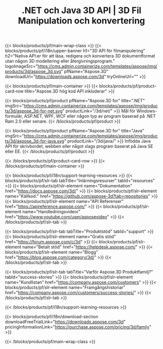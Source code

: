 ﻿---
title: .NET och Java 3D API | 3D Fil Manipulation och konvertering 
weight: 10
url: /sv/family
description: Skapa redigera och konvertera 3D dokument i .NET och Java program med hjälp av det relevanta biblioteket utan någon 3D modellering eller bild rendering av bild Programvara installerad
---
{{< blocks/products/pf/main-wrap-class >}}
{{< blocks/products/pf/i18n/upper-banner h1="3D API för filmanipulering" h2="Nativa API:er för att läsa, redigera och konvertera 3D dokumentformat utan någon 3D modellering eller återgivningsprogram." logoImageSrc="https://cms.admin.containerize.com/templates/aspose/img/products/3d/aspose_3d.svg" pfName="Aspose.3D" downloadUrl="https://downloads.aspose.com/3d" tryOnlineUrl="" >}}

{{< blocks/products/pf/main-container >}}
{{< blocks/products/pf/product-card-row title="Aspose.3D hög kod API inkluderar" >}}

{{< blocks/products/pf/product pfName="Aspose.3D for" title=".NET" imgSrc="https://cms.admin.containerize.com/templates/aspose/img/products/3d/aspose_3d-for-net.svg" productLink="/3d/net/" >}}
Mål för Windows-formulär, ASP.NET, WPF, WCF eller någon typ av program baserad på .NET Ram 2.0 eller senare.
{{< /blocks/products/pf/product >}}

{{< blocks/products/pf/product pfName="Aspose.3D for" title="Java" imgSrc="https://cms.admin.containerize.com/templates/aspose/img/products/3d/aspose_3d-for-java.svg" productLink="/3d/java/" >}}
Infödda Java API för skrivbordet, webben eller något slags program baserat på Java SE eller EE.
{{< /blocks/products/pf/product >}}

{{< /blocks/products/pf/product-card-row >}}
{{< /blocks/products/pf/main-container >}}

{{< blocks/products/pf/i18n/support-learning-resources >}}
{{< blocks/products/pf/slr-tab tabTitle="Inlärningsresurser" tabId="resources" >}}
{{< blocks/products/pf/slr-element name="Dokumentation" href="https://docs.aspose.com/3d/" >}}
{{< blocks/products/pf/slr-element name="Källkod:" href="https://github.com/aspose-3d?tab=repositories" >}}
{{< blocks/products/pf/slr-element name="API Referenser" href="https://apireference.aspose.com/" >}}
{{< blocks/products/pf/slr-element name="Handledningsvideor" href="https://www.youtube.com/user/asposevideo" >}}
{{< /blocks/products/pf/slr-tab >}}

{{< blocks/products/pf/slr-tab tabTitle="Produktstöd" tabId="support" >}}
{{< blocks/products/pf/slr-element name="Gratis stöd" href="https://forum.aspose.com/c/3d" >}}
{{< blocks/products/pf/slr-element name="Betalt stöd" href="https://helpdesk.aspose.com/" >}}
{{< blocks/products/pf/slr-element name="Blogg" href="https://blog.aspose.com/category/3d/" >}}
{{< /blocks/products/pf/slr-tab >}}

{{< blocks/products/pf/slr-tab tabTitle="Varför Aspose.3D Produktfamilj?" tabId="success-stories" >}}
{{< blocks/products/pf/slr-element name="Kundlistan" href="https://company.aspose.com/customers" >}}
{{< blocks/products/pf/slr-element name="Framgångshistoriar" href="https://company.aspose.com/customers/success-stories/" >}}
{{< /blocks/products/pf/slr-tab >}}

{{< /blocks/products/pf/i18n/support-learning-resources >}}

{{< blocks/products/pf/i18n/download-section downloadFreeTrialLink="https://downloads.aspose.com/3d" pricingInformationLink="https://purchase.aspose.com/pricing/3d/family" >}}

{{< /blocks/products/pf/main-wrap-class >}}